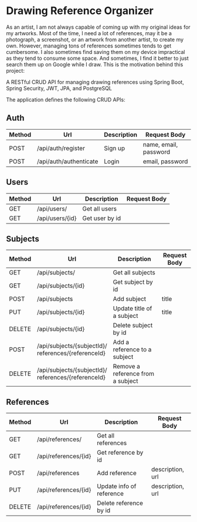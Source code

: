 # Drawing Reference Organizer
As an artist, I am not always capable of coming up with my original ideas 
for my artworks. Most of the time, I need a lot of references, may it be a 
photograph, a screenshot, or an artwork from another artist, to create my 
own. However, managing tons of references sometimes tends to get cumbersome. 
I also sometimes find saving them on my device impractical as they tend to 
consume some space. And sometimes, I find it better to just search them up 
on Google while I draw. This is the motivation behind this project: 

A RESTful CRUD API for managing drawing references using Spring Boot, Spring 
Security, JWT, JPA, and PostgreSQL

The application defines the following CRUD APIs:

## Auth
| Method | Url                    | Description | Request Body          |
|--------|------------------------|-------------|-----------------------|
| POST   | /api/auth/register     | Sign up     | name, email, password |
| POST   | /api/auth/authenticate | Login       | email, password       |

## Users
| Method | Url             | Description    | Request Body |
|--------|-----------------|----------------|--------------|
| GET    | /api/users/     | Get all users  |              |
| GET    | /api/users/{id} | Get user by id |              |

## Subjects
| Method | Url                                                     | Description                       | Request Body |
|--------|---------------------------------------------------------|-----------------------------------|--------------|
| GET    | /api/subjects/                                          | Get all subjects                  |              |
| GET    | /api/subjects/{id}                                      | Get subject by id                 |              |
| POST   | /api/subjects                                           | Add subject                       | title        |
| PUT    | /api/subjects/{id}                                      | Update title of a subject         | title        |
| DELETE | /api/subjects/{id}                                      | Delete subject by id              |              |
| POST   | /api/subjects/{subjectId}/<br/>references/{referenceId} | Add a reference to a subject      |              |
| DELETE | /api/subjects/{subjectId}/<br/>references/{referenceId} | Remove a reference from a subject |              |

## References
| Method | Url                  | Description              | Request Body     |
|--------|----------------------|--------------------------|------------------|
| GET    | /api/references/     | Get all references       |                  |
| GET    | /api/references/{id} | Get reference by id      |                  |
| POST   | /api/references      | Add reference            | description, url |
| PUT    | /api/references/{id} | Update info of reference | description, url |
| DELETE | /api/references/{id} | Delete reference by id   |                  |

